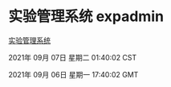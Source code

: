# 实验管理系统 expadmin
[实验管理系统](http://111.175.122.218:56808/expadmin-782313d2-e1b1-4ea7-932e-3a55e6a1a4d0/)

2021年 09月 07日 星期二 01:40:02 CST

2021年 09月 06日 星期一 17:40:02 GMT
